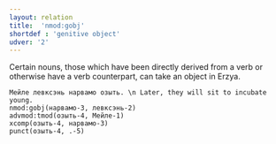 ```yaml
---
layout: relation
title:  'nmod:gobj'
shortdef : 'genitive object'
udver: '2'
---
```


Certain nouns, those which have been directly derived from a verb or
otherwise have a verb counterpart, can take an object in
Erzya.

~~~ sdparse
Мейле левксэнь нарвамо озыть. \n Later, they will sit to incubate young.
nmod:gobj(нарвамо-3, левксэнь-2)
advmod:tmod(озыть-4, Мейле-1)
xcomp(озыть-4, нарвамо-3)
punct(озыть-4, .-5)
~~~
<!-- Interlanguage links updated Po lis 14 15:35:31 CET 2022 -->
